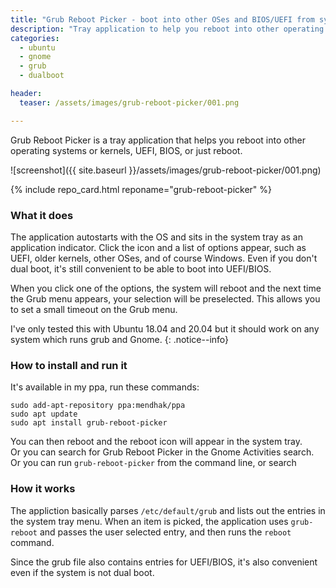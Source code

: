 ```yaml
---
title: "Grub Reboot Picker - boot into other OSes and BIOS/UEFI from system tray"
description: "Tray application to help you reboot into other operating systems, kernels, UEFI, BIOS, or just reboot"
categories: 
  - ubuntu
  - gnome
  - grub
  - dualboot

header: 
  teaser: /assets/images/grub-reboot-picker/001.png

---
```


Grub Reboot Picker is a tray application that helps you reboot into other operating systems or kernels, UEFI, BIOS, or just reboot.  

![screenshot]({{ site.baseurl }}/assets/images/grub-reboot-picker/001.png)

{% include repo_card.html reponame="grub-reboot-picker" %}

### What it does 

The application autostarts with the OS and sits in the system tray as an application indicator.  Click the icon and a list of options appear, such as UEFI, older kernels, other OSes, and of course Windows. Even if you don't dual boot, it's still convenient to be able to boot into UEFI/BIOS. 

When you click one of the options, the system will reboot and the next time the Grub menu appears, your selection will be preselected.  This allows you to set a small timeout on the Grub menu.  

<i class="fab fa-ubuntu"></i> I've only tested this with Ubuntu 18.04 and 20.04 but it should work on any system which runs grub and Gnome.
{: .notice--info}


### How to install and run it

It's available in my ppa, run these commands:

```
sudo add-apt-repository ppa:mendhak/ppa
sudo apt update
sudo apt install grub-reboot-picker
```

You can then reboot and the reboot icon will appear in the system tray.  
Or you can search for Grub Reboot Picker in the Gnome Activities search.   
Or you can run `grub-reboot-picker` from the command line, or search


### How it works

The appliction basically parses `/etc/default/grub` and lists out the entries in the system tray menu.  When an item is picked, the application uses `grub-reboot` and passes the user selected entry, and then runs the `reboot` command.  

Since the grub file also contains entries for UEFI/BIOS, it's also convenient even if the system is not dual boot.

